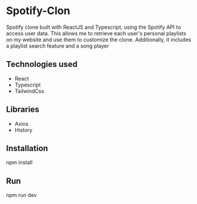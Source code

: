 # Spotify-Clon
Spotify clone built with ReactJS and Typescript, using the Spotify API to access user data. This allows me to retrieve each user's personal playlists on my website and use them to customize the clone. Additionally, it includes a playlist search feature and a song player 

<h2>Technologies used</h2> 
<ul>
  <li>React</li>
  <li>Typescript</li>
  <li>TailwindCss</li>
</ul>

<h2>Libraries</h2>
<ul>
  <li>Axios</li>
  <li>History</li>
</ul> 

<h2>Installation</h2>
<p>npm install</p>

<h2>Run</h2>
<p>npm run dev</p>
